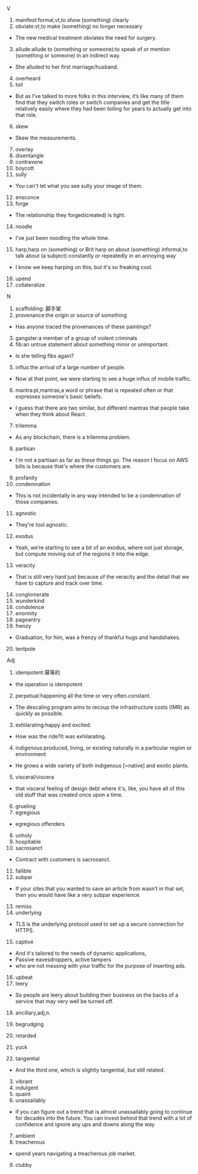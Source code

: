 V
1. manifest:formal,vt,to show (something) clearly
2. obviate:vt,to make (something) no longer necessary
- The new medical treatment obviates the need for surgery.
3. allude:allude to (something or someone):to speak of or mention (something or someone) in an indirect way.
- She alluded to her first marriage/husband.
4. overheard
5. toil
- But as I’ve talked to more folks in this interview, it’s like many of them find that they switch roles or switch companies and get the title relatively easily where they had been toiling for years to actually get into that role.
6. skew
- Skew the measurements.
7. overlay
8. disentangle
9. contravene
10. boycott
11. sully
- You can't let what you see sully your image of them.
12. ensconce
13. forge
- The relationship they forged(created) is tight.
14. noodle
- I've just been noodling the whole time. 
15. harp,harp on (something) or Brit harp on about (something) informal,to talk about (a subject) constantly or repeatedly in an annoying way
- I know we keep harping on this, but it's so freaking cool.
16. upend
17. collateralize

N
1. scaffolding: 脚手架
2. provenance:the origin or source of something
- Has anyone traced the provenances of these paintings?
3. gangster:a member of a group of violent criminals
4. fib:an untrue statement about something minor or unimportant.
- Is she telling fibs again?
5. influx:the arrival of a large number of people.
- Now at that point, we were starting to see a huge influx of mobile traffic.
6. mantra:pl,mantras,a word or phrase that is repeated often or that expresses someone's basic beliefs.
- I guess that there are two similar, but different mantras that people take when they think about React. 
7. trilemma
- As any blockchain, there is a trilemma problem.
8. partisan
- I'm not a partisan as far as these things go. The reason I focus on AWS bills is because that's where the customers are. 
9. profanity
10. condemnation
- This is not incidentally in any way intended to be a condemnation of those companies. 
11. agnostic
- They're tool agnostic.
12. exodus
- Yeah, we’re starting to see a bit of an exodus, where not just storage, but compute moving out of the regions it into the edge.
13. veracity
- That is still very hard just because of the veracity and the detail that we have to capture and track over time.
14. conglomerate
15. wunderkind
16. condolence
17. enormity
18. pageantry
19. frenzy
- Graduation, for him, was a frenzy of thankful hugs and handshakes.
20. tentpole

Adj
1. idempotent:幂等的
- the operation is idempotent
2. perpetual:happening all the time or very often.constant.
- The descaling program aims to recoup the infrastructure costs (IMR) as quickly as possible.
3. exhilarating:happy and excited.
- How was the ride?It was exhilarating.
4. indigenous:produced, living, or existing naturally in a particular region or environment
- He grows a wide variety of both indigenous [=native] and exotic plants.
5. visceral/viscera
- that visceral feeling of design debt where it's, like, you have all of this old stuff that was created once upon a time.
6. grueling
7. egregious
- egregious offenders 
8. unholy
9. hospitable
10. sacrosanct
- Contract with customers is sacrosanct.
11. fallible
12. subpar
- If your sites that you wanted to save an article from wasn’t in that set, then you would have like a very subpar experience.
13. remiss
14. underlying
- TLS is the underlying protocol used to set up a secure connection for HTTPS.
15. captive
- And it's tailored to the needs of dynamic applications,
- Passive eavesdroppers, active tampers
- who are not messing with your traffic for the purpose of inserting ads.
16. upbeat
17. leery
- So people are leery about building their business on the backs of a service that may very well be turned off. 
18. ancillary,adj,n.
19. begrudging
20. retarded


1. yuck
2. tangential
- And the third one, which is slightly tangential, but still related.
3. vibrant
4. indulgent
5. quaint
6. unassailably
- if you can figure out a trend that is almost unassailably going to continue for decades into the future. You can invest behind that trend with a lot of confidence and ignore any ups and downs along the way
7. ambient
8. treacherous
- spend years navigating a treacherous job market.
9. clubby